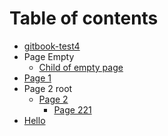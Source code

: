 # Table of contents

* [gitbook-test4](README.md)
* Page Empty
  * [Child of empty page](page-empty/child-of-empty-page.md)
* [Page 1](page-1.md)
* Page 2 root
  * [Page 2](page-2-root/page-2/README.md)
    * [Page 221](page-2-root/page-2/page-221.md)
* [Hello](hello.md)

